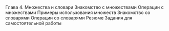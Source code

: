 Глава 4. Множества и словари
Знакомство с множествами 
Операции с множествами
Примеры использования множеств
Знакомство со словарями
Операции со словарями
Резюме
Задания для самостоятельной работы
